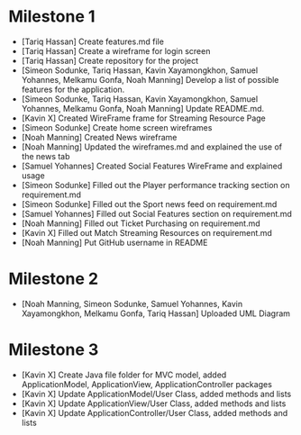  # Milestone 1
- [Tariq Hassan] Create features.md file
- [Tariq Hassan] Create a wireframe for login screen
- [Tariq Hassan] Create repository for the project
- [Simeon Sodunke, Tariq Hassan, Kavin Xayamongkhon, Samuel Yohannes, Melkamu Gonfa, Noah Manning] Develop a list of possible features for the application.
- [Simeon Sodunke, Tariq Hassan, Kavin Xayamongkhon, Samuel Yohannes, Melkamu Gonfa, Noah Manning] Update README.md.
- [Kavin X] Created WireFrame frame for Streaming Resource Page
- [Simeon Sodunke] Create home screen wireframes
- [Noah Manning] Created News wireframe
- [Noah Manning] Updated the wireframes.md and explained the use of the news tab
- [Samuel Yohannes] Created Social Features WireFrame and explained usage
- [Simeon Sodunke] Filled out the Player performance tracking section on requirement.md
- [Simeon Sodunke] Filled out the Sport news feed on requirement.md
- [Samuel Yohannes] Filled out Social Features section on requirement.md
- [Noah Manning] Filled out Ticket Purchasing on requirement.md
- [Kavin X] Filled out Match Streaming Resources on requirement.md
- [Noah Manning] Put GitHub username in README

 # Milestone 2
- [Noah Manning, Simeon Sodunke, Samuel Yohannes, Kavin Xayamongkhon, Melkamu Gonfa, Tariq Hassan] Uploaded UML Diagram 

 # Milestone 3
- [Kavin X] Create Java file folder for MVC model, added ApplicationModel, ApplicationView, ApplicationController packages
- [Kavin X] Update ApplicationModel/User Class, added methods and lists
- [Kavin X] Update ApplicationView/User Class, added methods and lists
- [Kavin X] Update ApplicationController/User Class, added methods and lists
